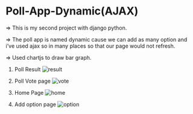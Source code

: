 # Poll-App-Dynamic(AJAX)
=> This is my second project with django python. 

=> The poll app is named dynamic cause we can add as many option and i've used ajax so in many places so that our page would not refresh.

=> Used chartjs to draw bar graph.


1) Poll Result 
![result](https://user-images.githubusercontent.com/47033786/121837045-68f67180-ccf4-11eb-8760-302232051e4f.png)


2) Poll Vote page
![vote](https://user-images.githubusercontent.com/47033786/121837060-73b10680-ccf4-11eb-8154-e53947fea4a9.png)

3) Home Page
![home](https://user-images.githubusercontent.com/47033786/121837054-701d7f80-ccf4-11eb-9830-7a6570d7aa2b.png)


4) Add option page
![option](https://user-images.githubusercontent.com/47033786/121837068-7a3f7e00-ccf4-11eb-8406-cc12218adf10.png)
